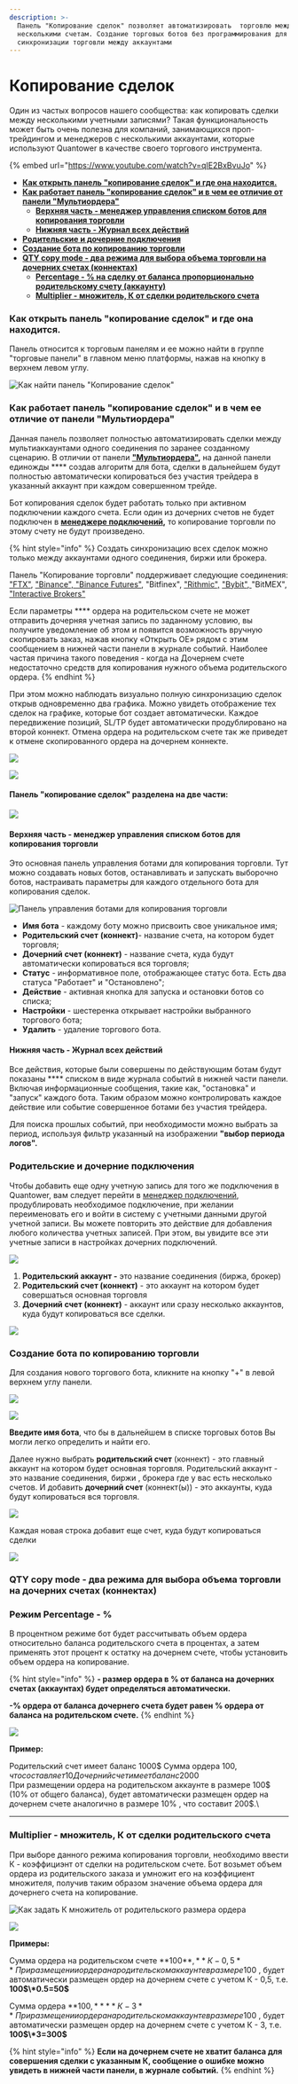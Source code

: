 ```yaml
---
description: >-
  Панель "Копирование сделок" позволяет автоматизировать  торговлю между
  несколькими счетам. Создание торговых ботов без программирования для
  синхронизации торговли между аккаунтами
---
```


# Копирование сделок

Один из частых вопросов нашего сообщества: как копировать сделки между несколькими учетными записями? Такая функциональность может быть очень полезна для компаний, занимающихся проп-трейдингом и менеджеров с несколькими аккаунтами, которые используют Quantower в качестве своего торгового инструмента.&#x20;

{% embed url="https://www.youtube.com/watch?v=qIE2BxBvuJo" %}

* ****[**Как открыть панель "копирование сделок" и где она находится.**](kopirovanie-sdelok.md#kak-otkryt-panel-kopirovanie-sdelok-i-gde-ona-nakhoditsya)****
* ****[**Как работает панель "копирование сделок" и в чем ее отличие от панели "Мультиордера"**](kopirovanie-sdelok.md#kak-rabotaet-panel-kopirovanie-sdelok-i-v-chem-ee-otlichie-ot-paneli-multiordera)****
  * ****[**Верхняя часть - менеджер управления списком ботов для копирования торговли**](kopirovanie-sdelok.md#verkhnyaya-chast-menedzher-upravleniya-spiskom-botov-dlya-kopirovaniya-torgovli)****
  * ****[**Нижняя часть - Журнал всех действий**](kopirovanie-sdelok.md#nizhnyaya-chast-zhurnal-vsekh-deistvii)****
* ****[**Родительские и дочерние подключения**](kopirovanie-sdelok.md#roditelskie-i-dochernie-podklyucheniya)****
* ****[**Создание  бота по копированию торговли**](kopirovanie-sdelok.md#sozdanie-bota-po-kopirovaniyu-torgovli)****
* ****[**QTY copy mode - два режима для выбора объема торговли на дочерних счетах (коннектах)**](kopirovanie-sdelok.md#qty-copy-mode-dva-rezhima-dlya-vybora-obema-torgovli-na-dochernikh-schetakh-konnektakh)****
  * ****[**Percentage - % на сделку от баланса пропорционально родительскому счету (аккаунту)**](kopirovanie-sdelok.md#rezhim-percentage-na-sdelku-ot-balansa-dochernego-scheta-na-sdelku-ot-balansa-roditelskogo-scheta)****
  * ****[**Multiplier - множитель, К от сделки родительского счета**](kopirovanie-sdelok.md#multiplier-mnozhitel-k-ot-sdelki-roditelskogo-scheta)****

### **Как открыть панель "копирование сделок" и где она находится.**

Панель относится к торговым панелям и ее можно найти в группе "торговые панели" в главном меню платформы, нажав на кнопку в верхнем левом углу.

![Как найти панель "Копирование сделок"](../.gitbook/assets/rjgbhjdfybt-cltkjr-rfr-jnrhsnm.png)

### Как работает панель "копирование сделок" и в чем ее отличие от панели "Мультиордера"

Данная панель позволяет полностью автоматизировать сделки между мультиаккаунтами одного соединения по заранее созданному сценарию.   В отличии от панели  [**"Мультиордера"**](https://help.quantower.com.ru/trading-panels/multiple-order-entry)**,**  на данной панели единожды **** создав алгоритм для бота, сделки в дальнейшем будут полностью автоматически копироваться без участия трейдера  в указанный аккаунт при каждом совершенном трейде.

Бот копирования сделок будет работать только при активном подключении каждого счета. Если один из дочерних счетов не будет подключен в [**менеджере подключений**](https://help.quantower.com.ru/connections/connections-manager)**,** то копирование торговли  по этому счету не будут произведено.

{% hint style="info" %}
Создать синхронизацию всех сделок можно только между аккаунтами одного соединения, биржи или брокера.

Панель "Копирование торговли" поддерживает следующие соединения: ["FTX"](https://help.quantower.com.ru/connections/connection-to-ftx), ["Binance", "Binance Futures",](https://help.quantower.com.ru/connections/connection-to-binance-futures) "Bitfinex", ["Rithmic",](https://help.quantower.com.ru/connections/connection-to-rithmic) ["Bybit", ](../connections/connection-to-bybit.md)"BitMEX",[ "Interactive Brokers"](https://help.quantower.com.ru/connections/connect-quantower-to-interactive-broker)

Если параметры **** ордера на родительском счете не может отправить дочерняя учетная запись по заданному условию, вы получите уведомление об этом и появится возможность вручную скопировать заказ, нажав кнопку «Открыть OE» рядом с этим сообщением в нижней части панели в журнале событий. Наиболее частая причина такого поведения - когда на Дочернем счете недостаточно средств для копирования нужного объема родительского ордера.
{% endhint %}

При этом можно наблюдать визуально полную синхронизацию сделок открыв одновременно два графика. Можно увидеть отображение тех сделок на графике, которые бот создает автоматически. Каждое передвижение позиций, SL/TP будет автоматически продублировано на второй коннект.  Отмена ордера на родительском счете так же приведет к отмене скопированного ордера на дочернем коннекте.&#x20;

![](../.gitbook/assets/rjgbhjdfbt.png)

![](../.gitbook/assets/kopirovanie-sdelok-obshii-vid.png)

#### **Панель "копирование сделок" разделена на две части:**&#x20;

![](../.gitbook/assets/dve-chasti.png)

#### **Верхняя часть - менеджер управления списком ботов для копирования торговли**

Это основная панель управления ботами для копирования торговли. Тут можно создавать новых ботов, останавливать и запускать выборочно ботов, настраивать параметры для каждого отдельного бота для копирования сделок.&#x20;

![Панель управления ботами для копирования торговли](../.gitbook/assets/verkhnyaya-panel.png)

* **Имя бота** - каждому боту можно присвоить свое уникальное имя;
* **Родительский счет** **(коннект)**- название счета, на котором будет торговля;
* **Дочерний счет  (коннект)** - название счета, куда будут автоматически копироваться вся торговля;
* **Статус** - информативное поле, отображающее статус бота. Есть два статуса "Работает" и "Остановлено";
* **Действие** - активная кнопка для запуска и остановки ботов со списка;
* **Настройки** - шестеренка открывает настройки выбранного торгового бота;
* **Удалить** - удаление торгового бота.

#### **Нижняя часть - Журнал всех действий**

Все действия, которые были совершены по действующим ботам  будут показаны **** списком в виде журнала событий в нижней части панели. Включая информационные сообщения, такие как, "остановка" и "запуск" каждого бота. Таким образом можно контролировать каждое действие или событие совершенное ботами без участия трейдера.

Для поиска прошлых событий, при необходимости можно выбрать за период, используя фильтр указанный на изображении **"выбор периода логов".**

### Родительские и дочерние подключения

Чтобы добавить еще одну учетную запись для того же подключения в Quantower, вам следует перейти в [менеджер  подключений](https://help.quantower.com.ru/connections/connections-manager), продублировать необходимое подключение, при желании переименовать его и войти в систему с учетными данными другой учетной записи. Вы можете повторить это действие для добавления любого количества учетных записей.  При этом, вы увидите все эти учетные записи в настройках дочерних подключений.

![](../.gitbook/assets/podklyucheniya.png)

1. **Родительский аккаунт -** это название соединения (биржа, брокер)
2. **Родительский счет (коннект)** - это аккаунт на котором будет совершаться основная торговля
3. **Дочерний счет (коннект)** - аккаунт или сразу несколько аккаунтов, куда будут копироваться все сделки.

![](<../.gitbook/assets/123 (2).png>)

### Создание бота по копированию торговли

Для создания нового торгового бота, кликните на кнопку "+"  в левой  верхнем углу панели.

![](../.gitbook/assets/novyi-bot.png)

![](<../.gitbook/assets/novyi-bot (1).png>)

**Введите имя бота**, что бы в дальнейшем в списке торговых ботов Вы могли легко определить и найти его.

Далее нужно выбрать  **родительский счет** (коннект) - это главный аккаунт на котором будет основная торговля. Родительский аккаунт - это название соединения, биржи , брокера где у вас есть несколько счетов. И добавить **дочерний счет** (коннект(ы)) - это аккаунты, куда будут копироваться вся торговля.

![](../.gitbook/assets/12.png)

Каждая новая строка добавит еще счет, куда будут копироваться сделки

![](../.gitbook/assets/novaya-stroka.png)

### QTY copy mode - два режима для выбора объема торговли на дочерних счетах (коннектах)

### **Режим Percentage - %**

В процентном режиме бот будет рассчитывать объем ордера относительно баланса родительского счета в процентах, а затем применять этот процент к остатку на дочернем счете, чтобы установить объем ордера на копирование.

{% hint style="info" %}
**- размер ордера в % от баланса на дочерних счетах (аккаунтах) будет определяться автоматически.** &#x20;

**-% ордера от баланса дочернего счета будет равен  % ордера от баланса на родительском счете.**&#x20;
{% endhint %}

![](../.gitbook/assets/rezhim-procent.png)

**Пример:**

Родительский счет имеет баланс 1000$ Сумма ордера 100$, что составляет 10% от баланса.\
Дочерний счет имеет баланс 2000$ \
При размещении ордера на родительском аккаунте в размере 100$ (10% от общего баланса), будет автоматически размещен ордер на дочернем счете аналогично в размере 10% , что составит 200$.\
****

### Multiplier - множитель, К от сделки родительского счета

При выборе данного режима копирования торговли, необходимо ввести К - коэффициэнт от сделки на родительском счете. Бот возьмет объем ордера из родительского заказа и умножит его на коэффициент множителя, получив таким образом значение объема ордера для дочернего счета на копирование.

![Как задать  К множитель от родительского размера ордера](../.gitbook/assets/k-vybrat.png)

![](../.gitbook/assets/koef-torgovli.png)

**Примеры:**

Сумма ордера на родительском счете **100$**, **К- 0,5**\
При размещении ордера на родительском аккаунте в размере 100$ , будет автоматически размещен ордер на дочернем счете с учетом К - 0,5, т.е. **100$\*0.5=50$**

Cумма ордера **100$,** **К- 3**\
При размещении ордера на родительском аккаунте в размере 100$ , будет автоматически размещен ордер на дочернем счете  с учетом К - 3, т.е. **100$\*3=300$**

{% hint style="info" %}
**Если на дочернем счете не хватит баланса для совершения сделки с указанным К, сообщение о ошибке можно увидеть в нижней части панели, в журнале событий.**
{% endhint %}
